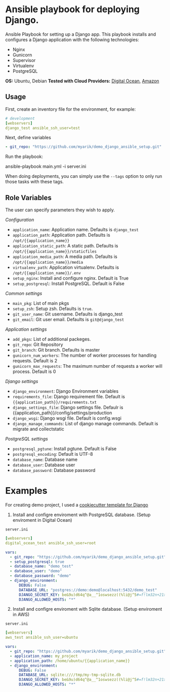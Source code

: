 # Ansible playbook for deploying Django.

Ansible Playbook for setting up a Django app. This playbook installs and configures a Django application with the following technologies:

- Nginx
- Gunicorn
- Supervisor
- Virtualenv
- PostgreSQL

**OS:** Ubuntu, Debian
**Tested with Cloud Providers:** [Digital Ocean](https://www.digitalocean.com/), [Amazon](https://aws.amazon.com)

Usage
-----

First, create an inventory file for the environment, for example:

```yml
# development
[webservers]
django_test ansible_ssh_user=test
```

Next, define variables
```yml
- git_repo: "https://github.com/myarik/demo_django_ansible_setup.git"

```

Run the playbook:

  ansible-playbook main.yml -i server.ini

When doing deployments, you can simply use the `--tags` option to only run those tasks with these tags.


Role Variables
--------------

The user can specify parameters they wish to apply.

*Configuration*

* `application_name`: Application name. Defaults is `django_test`
* `application_path`: Application path. Defaults is `/opt/{{application_name}}`
* `application_static_path`: A static path. Defaults is `/opt/{{application_name}}/staticfiles`
* `application_media_path`: A media path. Defaults is `/opt/{{application_name}}/media`
* `virtualenv_path`: Application virtualenv. Defaults is `/opt/{{application_name}}/.env`
* `setup_nginx`: Install and configure nginx. Default is True
* `setup_postgresql`: Install PostgreSQL. Default is False

*Common settings*

* `main_pkg`: List of main pkgs
* `setup_zsh`: Setup zsh. Defaults is `true`.
* `git_user_name`: Git username. Defaults is django_test
* `git_email`: Git user email. Defaults is `git@django_test`


*Application settings*

* `add_pkgs`: List of additional packeges.
* `git_repo`: Git Repository
* `git_branch`: Git branch. Defaults is master
* `gunicorn_num_workers`: The number of worker processes for handling requests. Default is 2
* `gunicorn_max_requests`: The maximum number of requests a worker will process. Default is 0

*Django settings*

* `django_environment`: Django Environment variables
* `requirements_file`: Django requirement file. Default is `{{application_path}}/requirements.txt`
* `django_settings_file`: Django settings file. Defaulr is {{application_path}}/config/settings/production
* `django_wsgi`: Django wsgi file. Default is config.wsgi
* `django_manage_commands`: List of django manage commands. Default is migrate and collectstatic


*PostgreSQL settings*
* `postgresql_pgtune`: Install pgtune. Default is False
* `postgresql_encoding`: Default is UTF-8
* `database_name`: Database name
* `database_user`: Database user
* `database_password`: Database password


Examples
========

For creating demo project, I used a [cookiecutter template for Django](https://github.com/pydanny/cookiecutter-django)

1) Install and configre enviroment with PostgreSQL database. (Setup enviroment in Digital Ocean)

`server.ini`

```yaml
[webservers]
digital_ocean_test ansible_ssh_user=root
```

```yml
vars:
  - git_repo: "https://github.com/myarik/demo_django_ansible_setup.git"
  - setup_postgresql: true
  - database_name: "demo_test"
  - database_user: "demo"
  - database_password: "demo"
  - django_environment:
      DEBUG: False
      DATABASE_URL: "postgres://demo:demo@localhost:5432/demo_test"
      DJANGO_SECRET_KEY: be&9u)d64q^@a__^1oswsezz((%li@j^5#=f!lm32n+21x!*2@
      DJANGO_ALLOWED_HOSTS: "*"
```

2) Install and configre enviroment with Sqlite database. (Setup enviroment in AWS)

`server.ini`

```yaml
[webservers]
aws_test ansible_ssh_user=ubuntu
```

```yml
vars:
  - git_repo: "https://github.com/myarik/demo_django_ansible_setup.git"
  - application_name: my_project
  - application_path: /home/ubuntu/{{application_name}}
  - django_environment:
      DEBUG: False
      DATABASE_URL: sqlite:////tmp/my-tmp-sqlite.db
      DJANGO_SECRET_KEY: be&9u)d64q^@a__^1oswsezz((%li@j^5#=f!lm32n+21x!*2@
      DJANGO_ALLOWED_HOSTS: "*"
```
